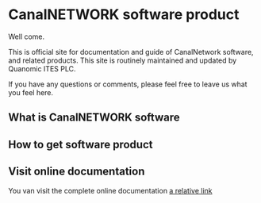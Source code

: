 # CanalNETWORK software product
Well come.

This is official site for documentation and guide of CanalNetwork software, and related products. This site is routinely maintained and updated by Quanomic ITES PLC.

If you have any questions or comments, please feel free to leave us what you feel here.

## What is CanalNETWORK software


## How to get software product


## Visit online documentation
You van visit the complete online documentation [a relative link](another-page.md)
